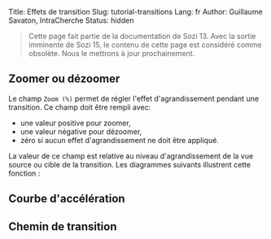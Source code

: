 Title: Effets de transition
Slug: tutorial-transitions
Lang: fr
Author: Guillaume Savaton, IntraCherche
Status: hidden

> Cette page fait partie de la documentation de Sozi 13.
> Avec la sortie imminente de Sozi 15, le contenu de cette page
> est considéré comme obsolète.
> Nous le mettrons à jour prochainement.

Zoomer ou dézoomer
------------------

Le champ `Zoom (%)` permet de régler l'effet d'agrandissement pendant 
une transition. Ce champ doit être rempli avec:

- une valeur positive pour zoomer,
- une valeur négative pour dézoomer,
- zéro si aucun effet d'agrandissement ne doit être appliqué.

La valeur de ce champ est relative 
au niveau d'agrandissement de la vue source ou cible de la transition.
Les diagrammes suivants illustrent cette fonction&nbsp;:


Courbe d'accélération
---------------------


Chemin de transition
--------------------


